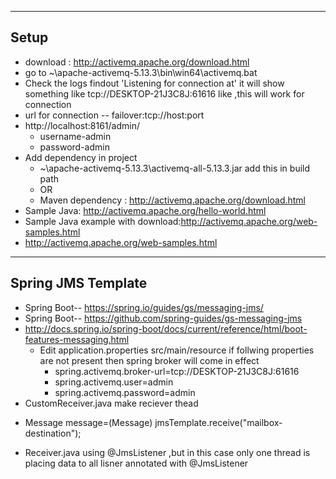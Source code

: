 ------------
  Setup 
-----------
  * download : http://activemq.apache.org/download.html
  * go to ~\apache-activemq-5.13.3\bin\win64\activemq.bat
  * Check the logs findout  'Listening for connection at' it will show something like tcp://DESKTOP-21J3C8J:61616 like ,this will work for connection 
  * url for connection -- failover:tcp://host:port
  * http://localhost:8161/admin/
    - username-admin
    - password-admin
  * Add dependency in project 
    - ~\apache-activemq-5.13.3\activemq-all-5.13.3.jar add this in build path
    - OR
    - Maven dependency : http://activemq.apache.org/download.html
  * Sample Java: http://activemq.apache.org/hello-world.html
  * Sample Java example with download:http://activemq.apache.org/web-samples.html
  * http://activemq.apache.org/web-samples.html
  
--------------------
Spring JMS Template  
------------------
* Spring Boot-- https://spring.io/guides/gs/messaging-jms/
* Spring Boot-- https://github.com/spring-guides/gs-messaging-jms
* http://docs.spring.io/spring-boot/docs/current/reference/html/boot-features-messaging.html
  - Edit application.properties src/main/resource if follwing properties are not present then spring broker will come in effect
    - spring.activemq.broker-url=tcp://DESKTOP-21J3C8J:61616
    - spring.activemq.user=admin
    - spring.activemq.password=admin
*  CustomReceiver.java make reciever thead 
  - Message message=(Message) jmsTemplate.receive("mailbox-destination");
*  Receiver.java using @JmsListener ,but in this case only one thread is placing data to all lisner annotated with @JmsListener
